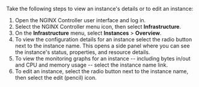 Take the following steps to view an instance's details or to edit an instance:

1. Open the NGINX Controller user interface and log in.
1. Select the NGINX Controller menu icon, then select **Infrastructure**.
1. On the **Infrastructure** menu, select **Instances** > **Overview**.
1. To view the configuration details for an instance select the radio button next to the instance name. This opens a side panel where you can see the instance's status, properties, and resource details.
1. To view the monitoring graphs for an instance -- including bytes in/out and CPU and memory usage -- select the instance name link.
1. To edit an instance, select the radio button next to the instance name, then select the edit (pencil) icon.

<!-- Do not remove. Keep this code at the bottom of the include -->
<!-- DOCS-746 -->
